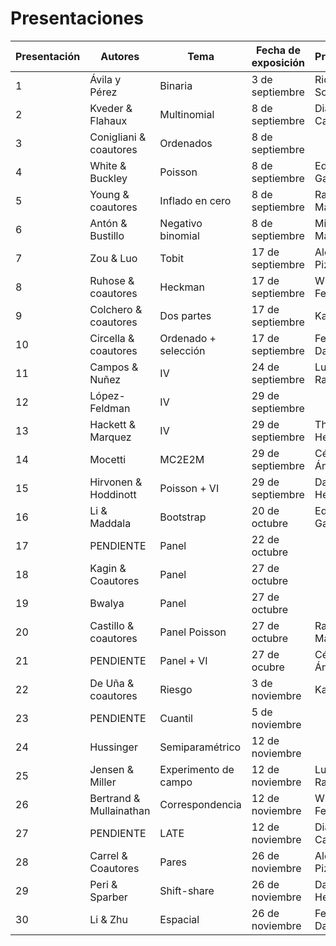 # Presentaciones

| Presentación | **Autores** | **Tema** | **Fecha de exposición** | **Presentador** |
| ---  | --- | --- | --- | --- |
| 1  | Ávila y Pérez | Binaria | 3 de septiembre | Ricardo Solís |
| 2  | Kveder & Flahaux | Multinomial | 8 de septiembre | Diana Castañeda | 
| 3  | Conigliani & coautores | Ordenados | 8 de septiembre | |
| 4  | White & Buckley | Poisson | 8 de septiembre | Eduardo García |
| 5 | Young & coautores | Inflado en cero   | 8 de septiembre | Rafael Martínez |
| 6 | Antón & Bustillo | Negativo binomial | 8 de septiembre | Miguel Manrique |
| 7 | Zou & Luo | Tobit | 17 de septiembre  |  Alonso Pizarro |
| 8 | Ruhose & coautores | Heckman | 17 de septiembre | Wilmer Ferrer | 
| 9 | Colchero & coautores | Dos partes | 17 de septiembre | Karla Amaro |
| 10 | Circella & coautores | Ordenado + selección   | 17 de septiembre | Federico Daverio |
| 11 | Campos & Nuñez | IV | 24 de septiembre | Luis Enrique Ramos |
| 12 | López-Feldman | IV | 29 de septiembre   | |
| 13 | Hackett & Marquez | IV | 29 de septiembre | Thania Hernández |
| 14 | Mocetti | MC2E2M | 29 de septiembre | César Ángeles |
| 15 | Hirvonen & Hoddinott | Poisson + VI | 29 de septiembre | Daniel Hernández | 
| 16 | Li & Maddala | Bootstrap | 20 de octubre | Eduardo García |
| 17 | PENDIENTE | Panel | 22 de octubre | |
| 18 | Kagin & Coautores | Panel | 27 de octubre | |
| 19 | Bwalya | Panel | 27 de octubre | |
| 20 | Castillo & coautores | Panel Poisson | 27 de octubre | Rafael Martínez |
| 21 | PENDIENTE | Panel + VI | 27 de ocubre | César Ángeles | 
| 22 | De Uña & coautores | Riesgo | 3 de noviembre | Karla Amaro |
| 23 | PENDIENTE | Cuantil | 5 de noviembre | |
| 24 | Hussinger | Semiparamétrico | 12 de noviembre | |
| 25 | Jensen & Miller | Experimento de campo  | 12 de noviembre | Luis Enrique Ramos | 
| 26 | Bertrand & Mullainathan | Correspondencia | 12 de noviembre | Wilmer Ferrer |
| 27 | PENDIENTE | LATE | 12 de noviembre | Diana Castañeda |
| 28 | Carrel & Coautores | Pares | 26 de noviembre | Alonso Pizarro |
| 29 | Peri & Sparber | Shift-share | 26 de noviembre | Daniel Hernández |
| 30 | Li & Zhu | Espacial | 26 de noviembre | Federico Daverio |
  